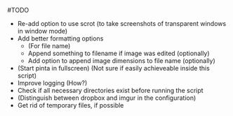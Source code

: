 #TODO  

* Re-add option to use scrot (to take screenshots of transparent windows in window mode)
* Add better formatting options
  * (For file name)
  * Append something to filename if image was edited (optionally)
  * Add option to append image dimensions to file name (optionally)
* (Start pinta in fullscreen) (Not sure if easily achieveable inside this script)
* Improve logging (How?)
* Check if all necessary directories exist before running the script
* (Distinguish between dropbox and imgur in the configuration)
* Get rid of temporary files, if possible
